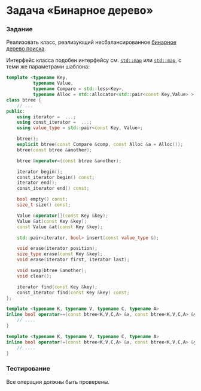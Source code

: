 # Задача «Бинарное дерево»

### Задание

Реализовать класс, реализующий несбалансированное <a href="https://ru.wikipedia.org/wiki/Двоичное_дерево_поиска">бинарное
дерево поиска</a>.

Интерфейс класса подобен интерфейсу см. <a href="https://cplusplus.com/reference/map/map/">`std::map`</a>
или <a href="https://en.cppreference.com/w/cpp/container/map">`std::map`</a>,
с теми же параметрами шаблона:

```cpp
template <typename Key,
          typename Value,
          typename Compare = std::less<Key>,
          typename Alloc = std::allocator<std::pair<const Key,Value> > >
class btree {
    // ...
public:
    using iterator =  ...;
    using const_iterator =  ...;
    using value_type = std::pair<const Key, Value>;

    btree();
    explicit btree(const Compare &comp, const Alloc &a = Alloc());
    btree(const btree &another);

    btree &operator=(const btree &another);

    iterator begin();
    const_iterator begin() const;
    iterator end();
    const_iterator end() const;

    bool empty() const;
    size_t size() const;

    Value &operator[](const Key &key);
    Value &at(const Key &key);
    const Value &at(const Key &key);

    std::pair<iterator, bool> insert(const value_type &);

    void erase(iterator position);
    size_type erase(const Key &key);
    void erase(iterator first, iterator last);

    void swap(btree &another);
    void clear();

    iterator find(const Key &key);
    const_iterator find(const Key &key) const;
};

template <typename K, typename V, typename C, typename A>
inline bool operator==(const btree<K,V,C,A> &x, const btree<K,V,C,A> &y) {
    // ....
}

template <typename K, typename V, typename C, typename A>
inline bool operator!=(const btree<K,V,C,A> &x, const btree<K,V,C,A> &y) {
    // ....
}
```

### Тестирование

Все операции должны быть проверены.
